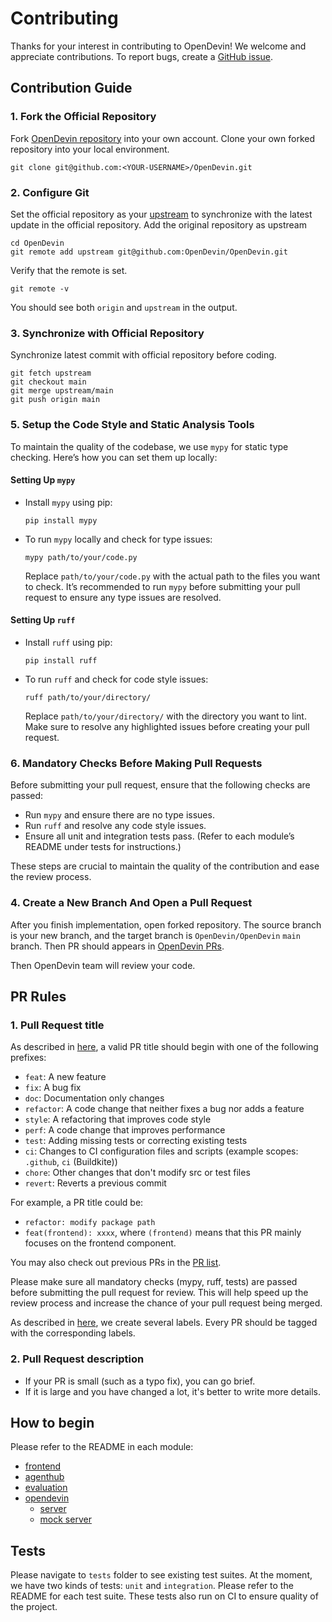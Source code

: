 # Contributing

Thanks for your interest in contributing to OpenDevin! We welcome and appreciate contributions.
To report bugs, create a [GitHub issue](https://github.com/OpenDevin/OpenDevin/issues/new/choose).

## Contribution Guide
### 1. Fork the Official Repository

Fork [OpenDevin repository](https://github.com/OpenDevin/OpenDevin) into your own account.
Clone your own forked repository into your local environment.

```shell
git clone git@github.com:<YOUR-USERNAME>/OpenDevin.git
```

### 2. Configure Git

Set the official repository as your [upstream](https://www.atlassian.com/git/tutorials/git-forks-and-upstreams) to synchronize with the latest update in the official repository.
Add the original repository as upstream

```shell
cd OpenDevin
git remote add upstream git@github.com:OpenDevin/OpenDevin.git
```

Verify that the remote is set.
```shell
git remote -v
```
You should see both `origin` and `upstream` in the output.

### 3. Synchronize with Official Repository
Synchronize latest commit with official repository before coding.

```shell
git fetch upstream
git checkout main
git merge upstream/main
git push origin main
```

### 5. Setup the Code Style and Static Analysis Tools

To maintain the quality of the codebase, we use `mypy` for static type checking. Here’s how you can set them up locally:

#### Setting Up `mypy`

- Install `mypy` using pip:
  ```shell
  pip install mypy
  ```

- To run `mypy` locally and check for type issues:
  ```shell
  mypy path/to/your/code.py
  ```

  Replace `path/to/your/code.py` with the actual path to the files you want to check. It’s recommended to run `mypy` before submitting your pull request to ensure any type issues are resolved.

#### Setting Up `ruff`

- Install `ruff` using pip:
  ```shell
  pip install ruff
  ```

- To run `ruff` and check for code style issues:
  ```shell
  ruff path/to/your/directory/
  ```

  Replace `path/to/your/directory/` with the directory you want to lint. Make sure to resolve any highlighted issues before creating your pull request.

### 6. Mandatory Checks Before Making Pull Requests

Before submitting your pull request, ensure that the following checks are passed:

- Run `mypy` and ensure there are no type issues.
- Run `ruff` and resolve any code style issues.
- Ensure all unit and integration tests pass. (Refer to each module’s README under tests for instructions.)

These steps are crucial to maintain the quality of the contribution and ease the review process.

### 4. Create a New Branch And Open a Pull Request
After you finish implementation, open forked repository. The source branch is your new branch, and the target branch is `OpenDevin/OpenDevin` `main` branch. Then PR should appears in [OpenDevin PRs](https://github.com/OpenDevin/OpenDevin/pulls).

Then OpenDevin team will review your code.

## PR Rules

### 1. Pull Request title

As described in [here](https://github.com/commitizen/conventional-commit-types/blob/master/index.json), a valid PR title should begin with one of the following prefixes:

- `feat`: A new feature
- `fix`: A bug fix
- `doc`: Documentation only changes
- `refactor`: A code change that neither fixes a bug nor adds a feature
- `style`: A refactoring that improves code style
- `perf`: A code change that improves performance
- `test`: Adding missing tests or correcting existing tests
- `ci`: Changes to CI configuration files and scripts (example scopes: `.github`, `ci` (Buildkite))
- `chore`: Other changes that don't modify src or test files
- `revert`: Reverts a previous commit

For example, a PR title could be:
- `refactor: modify package path`
- `feat(frontend): xxxx`, where `(frontend)` means that this PR mainly focuses on the frontend component.

You may also check out previous PRs in the [PR list](https://github.com/OpenDevin/OpenDevin/pulls).

Please make sure all mandatory checks (mypy, ruff, tests) are passed before submitting the pull request for review. This will help speed up the review process and increase the chance of your pull request being merged.

As described in [here](https://github.com/OpenDevin/OpenDevin/labels), we create several labels. Every PR should be tagged with the corresponding labels.

### 2. Pull Request description

- If your PR is small (such as a typo fix), you can go brief.
- If it is large and you have changed a lot, it's better to write more details.


## How to begin
Please refer to the README in each module:
- [frontend](./frontend/README.md)
- [agenthub](./agenthub/README.md)
- [evaluation](./evaluation/README.md)
- [opendevin](./opendevin/README.md)
    - [server](./opendevin/server/README.md)
    - [mock server](./opendevin/mock/README.md)

## Tests
Please navigate to `tests` folder to see existing test suites.
At the moment, we have two kinds of tests: `unit` and `integration`. Please refer to the README for each test suite. These tests also run on CI to ensure quality of
the project.
